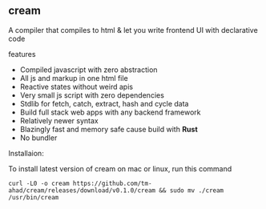 ## cream
A compiler that compiles to html & let you write frontend UI with declarative code

features
- Compiled javascript with zero abstraction
- All js and markup in one html file
- Reactive states without weird apis
- Very small js script with zero dependencies
- Stdlib for fetch, catch, extract, hash and cycle data
- Build full stack web apps with any backend framework
- Relatively newer syntax
- Blazingly fast and memory safe cause build with **Rust**
- No bundler

Installaion:

To install latest version of cream on mac or linux, run this command
```shell
curl -L0 -o cream https://github.com/tm-ahad/cream/releases/download/v0.1.0/cream && sudo mv ./cream /usr/bin/cream
```